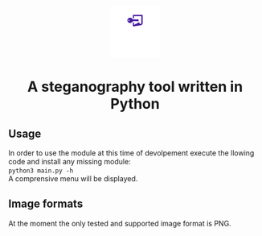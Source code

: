 <div align="center">
<!-- Title: -->
  <a href="">
    <img src="Resources/github/pysteg-high-resolution-logo-transparent.png" height="100">
  </a>
  <h1>A steganography tool written in Python</h1>
<!-- Short description: -->
</div>

## Usage

In order to use the module at this time of devolpement execute the llowing code and install any missing module:\
```python3 main.py -h``` \
A comprensive menu will be displayed.

## Image formats

At the moment the only tested and supported image format is PNG.